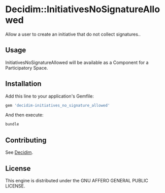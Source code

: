 # Decidim::InitiativesNoSignatureAllowed

Allow a user to create an initiative that do not collect signatures..

## Usage

InitiativesNoSignatureAllowed will be available as a Component for a Participatory
Space.

## Installation

Add this line to your application's Gemfile:

```ruby
gem 'decidim-initiatives_no_signature_allowed'
```

And then execute:

```bash
bundle
```

## Contributing

See [Decidim](https://github.com/decidim/decidim).

## License

This engine is distributed under the GNU AFFERO GENERAL PUBLIC LICENSE.
